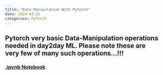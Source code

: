 ```yaml
---
title: "Data Manipulation With Pytorch"
date: 2024-03-25
categories: PyTorch
---
```


## Pytorch very basic Data-Manipulation operations needed in day2day ML. Please note these are very few of many such operations...!!!
### [.ipynb Notebook](https://github.com/05satyam/blogs/blob/main/ML_Data_Steps/Pytorch_DataManipulation.ipynb)